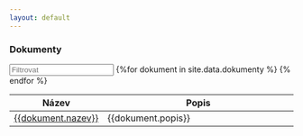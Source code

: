 ```yaml
---
layout: default
---
```


<div id="blue">
    <div class="container">
        <div class="row">
            <h3>Dokumenty</h3>
        </div>
    </div>
</div>
<div id="entry-list" class="container mt">
    <div class="row" style="margin-bottom:10px;">
        <input class="search form-control" placeholder="Filtrovat" type="text">
        <table>
            <thead>
                <tr>
                    <th style="width:20%;">Název</th>
                    <th>Popis</th>
                </tr>
            </thead>
            <tbody class="list">
                {%for dokument in site.data.dokumenty %}
                <tr>
                    <td class="nazev">
                        <a href="{{dokument.url}}">{{dokument.nazev}}</a>
                    </td>
                    <td class="popis">{{dokument.popis}}</td>
                </tr>
                {% endfor %}
            </tbody>
        </table>
    </div>
</div>
<script type="text/javascript">

var options = {
  valueNames: ['nazev', 'popis']
};
var entryList = new List('entry-list', options);

</script>
